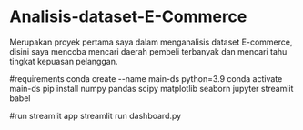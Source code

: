 # Analisis-dataset-E-Commerce
Merupakan proyek pertama saya dalam menganalisis dataset E-commerce, disini saya mencoba mencari daerah pembeli terbanyak dan mencari tahu tingkat kepuasan pelanggan.

#requirements
conda create --name main-ds python=3.9
conda activate main-ds
pip install numpy pandas scipy matplotlib seaborn jupyter streamlit babel

#run streamlit app
streamlit run dashboard.py
